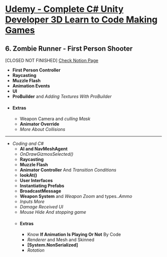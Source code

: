 # [Udemy - Complete C# Unity Developer 3D Learn to Code Making Games][course]

## 6. Zombie Runner - First Person Shooter  
[CLOSED NOT FINISHED] [Check Notion Page]
* **First Person Controller**
* **Raycasting**
* **Muzzle Flash**
* **Animation Events**
* **UI**
* **ProBuilder** and *Adding Textures With ProBuilder*
* #### **Extras**
  - Weapon Camera and *culling Mask*
  - **Animator Override**
  - *More About Collisions*
---
* *Coding and C#*
  - **AI and NavMeshAgent**
  - *OnDrawGizmosSelected()*
  - **Raycasting**
  - **Muzzle Flash**
  - **Animator Controller** And *Transition Conditions*
  - **lookAt()**
  - **User Interfaces**
  - **Instantiating Prefabs**
  - **BroadcastMessage**
  - **Weapon System** and *Weapon Zoom* and types..*Ammo*
  - *Inputs More*
  - *Damage Received UI*
  - *Mouse Hide And stopping game*
  - #### **Extras**
    - Know **If Animation Is Playing Or Not** By Code
    - *Renderer* and Mesh and Skinned
    - **[System.NonSerialized]**
    - *Rotation*



[course]: https://www.udemy.com/course/unitycourse2/
[Check Notion Page]: https://abdallahgaber.notion.site/6-Zombie-Runner-First-Person-Shooter-d44653dd899c464daa5f00efcbe489aa
